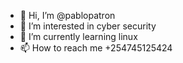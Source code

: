 - 👋 Hi, I’m @pablopatron
- 👀 I’m interested in cyber security 
- 🌱 I’m currently learning linux
- 📫 How to reach me +254745125424

<!---
pablopatron/pablopatron is a ✨ special ✨ repository because its `README.md` (this file) appears on your GitHub profile.
You can click the Preview link to take a look at your changes.
--->
